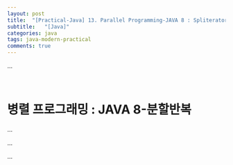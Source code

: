 ```yaml
---
layout: post
title:  "[Practical-Java] 13. Parallel Programming-JAVA 8 : Spliterator"
subtitle:   "[Java]"
categories: java
tags: java-modern-practical
comments: true
---
```


...

<br>


# 병렬 프로그래밍 : JAVA 8-분할반복

...

...

...